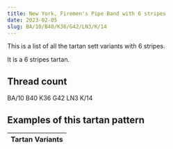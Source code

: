 ```yaml
---
title: New York, Firemen's Pipe Band with 6 stripes
date: 2023-02-05
slug: BA/10/B40/K36/G42/LN3/K/14
---
```

This is a list of all the tartan sett variants with 6 stripes.

It is a 6 stripes tartan.


## Thread count
BA/10 B40 K36 G42 LN3 K/14

## Examples of this tartan pattern

| Tartan Variants |
|---------------|
